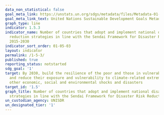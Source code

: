 ```yaml
---
data_non_statistical: false
goal_meta_link: https://unstats.un.org/sdgs/metadata/files/Metadata-01-05-03.pdf
goal_meta_link_text: United Nations Sustainable Development Goals Metadata (pdf 894kB)
graph_type: line
indicator: 1.5.3
indicator_name: Number of countries that adopt and implement national disaster risk
  reduction strategies in line with the Sendai Framework for Disaster Risk Reduction
  2015-2030
indicator_sort_order: 01-05-03
layout: indicator
permalink: /1-5-3/
published: true
reporting_status: notstarted
sdg_goal: '1'
target: By 2030, build the resilience of the poor and those in vulnerable situations
  and reduce their exposure and vulnerability to climate-related extreme events and
  other economic, social and environmental shocks and disasters
target_id: '1.5'
graph_title: Number of countries that adopt and implement national disaster risk reduction
  strategies in line with the Sendai Framework for Disaster Risk Reduction 2015-2030
un_custodian_agency: UNISDR
un_designated_tier: '1'
---
```

